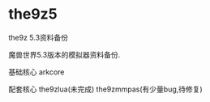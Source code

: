 the9z5
======

the9z 5.3资料备份


魔兽世界5.3版本的模拟器资料备份.


基础核心 arkcore 

配套核心
        the9zlua(未完成)
        the9zmmpas(有少量bug,待修复)
        
      
